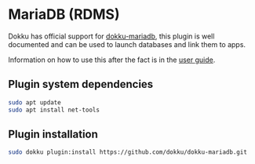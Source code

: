# MariaDB (RDMS)

Dokku has official support for [dokku-mariadb](https://github.com/dokku/dokku-mariadb), this plugin is well documented and can be used to launch databases and link them to apps.

Information on how to use this after the fact is in the [user guide](../user/53-mariadb.md).

## Plugin system dependencies

```bash
sudo apt update
sudo apt install net-tools
```

## Plugin installation

```bash
sudo dokku plugin:install https://github.com/dokku/dokku-mariadb.git
```

